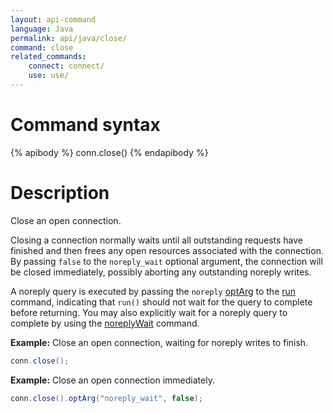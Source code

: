 ```yaml
---
layout: api-command
language: Java
permalink: api/java/close/
command: close
related_commands:
    connect: connect/
    use: use/
---
```


# Command syntax #

{% apibody %}
conn.close()
{% endapibody %}

# Description #

Close an open connection.

Closing a connection normally waits until all outstanding requests have finished and then frees any open resources associated with the connection. By passing `false` to the `noreply_wait` optional argument, the connection will be closed immediately, possibly aborting any outstanding noreply writes.

A noreply query is executed by passing the `noreply` [optArg](/api/java/optarg/) to the [run](/api/java/run/) command, indicating that `run()` should not wait for the query to complete before returning. You may also explicitly wait for a noreply query to complete by using the [noreplyWait](/api/java/noreply_wait) command.

__Example:__ Close an open connection, waiting for noreply writes to finish.

```java
conn.close();
```

__Example:__ Close an open connection immediately.

```java
conn.close().optArg("noreply_wait", false);
```
